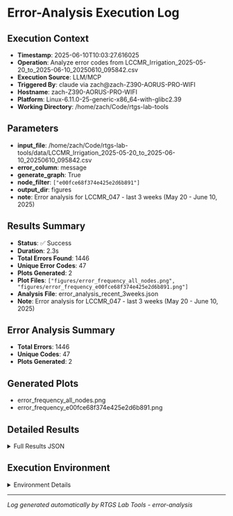 # Error-Analysis Execution Log

## Execution Context
- **Timestamp**: 2025-06-10T10:03:27.616025
- **Operation**: Analyze error codes from LCCMR_Irrigation_2025-05-20_to_2025-06-10_20250610_095842.csv
- **Execution Source**: LLM/MCP
- **Triggered By**: claude via zach@zach-Z390-AORUS-PRO-WIFI
- **Hostname**: zach-Z390-AORUS-PRO-WIFI
- **Platform**: Linux-6.11.0-25-generic-x86_64-with-glibc2.39
- **Working Directory**: /home/zach/Code/rtgs-lab-tools

## Parameters
- **input_file**: /home/zach/Code/rtgs-lab-tools/data/LCCMR_Irrigation_2025-05-20_to_2025-06-10_20250610_095842.csv
- **error_column**: message
- **generate_graph**: True
- **node_filter**: `["e00fce68f374e425e2d6b891"]`
- **output_dir**: figures
- **note**: Error analysis for LCCMR_047 - last 3 weeks (May 20 - June 10, 2025)

## Results Summary
- **Status**: ✅ Success
- **Duration**: 2.3s
- **Total Errors Found**: 1446
- **Unique Error Codes**: 47
- **Plots Generated**: 2
- **Plot Files**: `["figures/error_frequency_all_nodes.png", "figures/error_frequency_e00fce68f374e425e2d6b891.png"]`
- **Analysis File**: error_analysis_recent_3weeks.json
- **Note**: Error analysis for LCCMR_047 - last 3 weeks (May 20 - June 10, 2025)

## Error Analysis Summary
- **Total Errors**: 1446
- **Unique Codes**: 47
- **Plots Generated**: 2

## Generated Plots
- error_frequency_all_nodes.png
- error_frequency_e00fce68f374e425e2d6b891.png

## Detailed Results
<details>
<summary>Full Results JSON</summary>

```json
{
  "success": true,
  "total_errors_found": 1446,
  "unique_error_codes": 47,
  "plots_generated": 2,
  "plot_files": [
    "figures/error_frequency_all_nodes.png",
    "figures/error_frequency_e00fce68f374e425e2d6b891.png"
  ],
  "analysis_file": "error_analysis_recent_3weeks.json",
  "start_time": "2025-06-10T10:03:25.302076",
  "end_time": "2025-06-10T10:03:27.616001",
  "note": "Error analysis for LCCMR_047 - last 3 weeks (May 20 - June 10, 2025)"
}
```
</details>

## Execution Environment
<details>
<summary>Environment Details</summary>

```json
{
  "timestamp": "2025-06-10T10:03:27.616025",
  "user": "zach",
  "hostname": "zach-Z390-AORUS-PRO-WIFI",
  "platform": "Linux-6.11.0-25-generic-x86_64-with-glibc2.39",
  "python_version": "3.12.3",
  "working_directory": "/home/zach/Code/rtgs-lab-tools",
  "script_path": "/home/zach/Code/rtgs-lab-tools/src/rtgs_lab_tools/error_analysis/cli.py",
  "tool_name": "error-analysis",
  "environment_variables": {
    "CI": "false",
    "GITHUB_ACTIONS": "false",
    "GITHUB_ACTOR": null,
    "GITHUB_WORKFLOW": null,
    "GITHUB_RUN_ID": null,
    "MCP_SESSION": "true",
    "MCP_USER": "claude"
  },
  "execution_source": "LLM/MCP",
  "triggered_by": "claude via zach@zach-Z390-AORUS-PRO-WIFI"
}
```
</details>

---
*Log generated automatically by RTGS Lab Tools - error-analysis*
